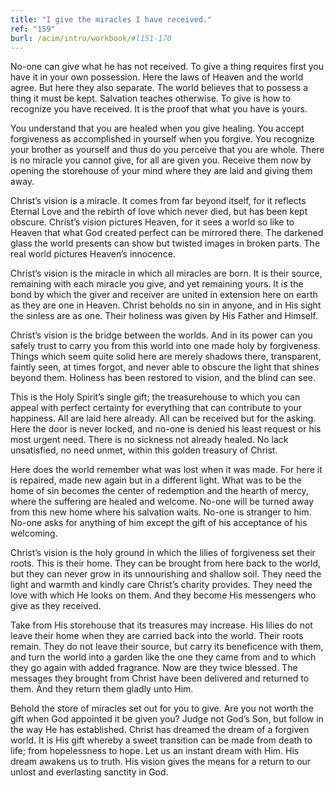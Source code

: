 ```yaml
---
title: "I give the miracles I have received."
ref: "159"
burl: /acim/intro/workbook/#l151-170
---
```


No-one can give what he has not received. To give a thing requires first
you have it in your own possession. Here the laws of Heaven and the
world agree. But here they also separate. The world believes that to
possess a thing it must be kept. Salvation teaches otherwise. To give is
how to recognize you have received. It is the proof that what you have
is yours.

You understand that you are healed when you give healing. You accept
forgiveness as accomplished in yourself when you forgive. You recognize
your brother as yourself and thus do you perceive that you are
whole. There is no miracle you cannot give, for all are given you.
Receive them now by opening the storehouse of your mind where they are
laid and giving them away.

Christ’s vision is a miracle. It comes from far beyond itself, for it
reflects Eternal Love and the rebirth of love which never died, but has
been kept obscure. Christ’s vision pictures Heaven, for it sees a world
so like to Heaven that what God created perfect can be mirrored there.
The darkened glass the world presents can show but twisted images in
broken parts. The real world pictures Heaven’s innocence.

Christ’s vision is the miracle in which all miracles are born. It is
their source, remaining with each miracle you give, and yet remaining
yours. It is the bond by which the giver and receiver are united in
extension here on earth as they are one in Heaven. Christ beholds no sin
in anyone, and in His sight the sinless are as one. Their holiness was
given by His Father and Himself.

Christ’s vision is the bridge between the worlds. And in its power can
you safely trust to carry you from this world into one made holy by
forgiveness. Things which seem quite solid here are merely shadows
there, transparent, faintly seen, at times forgot, and never able to
obscure the light that shines beyond them. Holiness has been restored to
vision, and the blind can see.

This is the Holy Spirit’s single gift; the treasurehouse to which you
can appeal with perfect certainty for everything that can
contribute to your happiness. All are laid here already. All can be
received but for the asking. Here the door is never locked, and no-one
is denied his least request or his most urgent need. There is no
sickness not already healed. No lack unsatisfied, no need unmet, within
this golden treasury of Christ.

Here does the world remember what was lost when it was made. For here it
is repaired, made new again but in a different light. What was to be the
home of sin becomes the center of redemption and the hearth of mercy,
where the suffering are healed and welcome. No-one will be turned away
from this new home where his salvation waits. No-one is stranger to him.
No-one asks for anything of him except the gift of his acceptance of his
welcoming.

Christ’s vision is the holy ground in which the lilies of forgiveness
set their roots. This is their home. They can be brought from here back
to the world, but they can never grow in its unnourishing and shallow
soil. They need the light and warmth and kindly care Christ’s charity
provides. They need the love with which He looks on them. And they
become His messengers who give as they received.

Take from His storehouse that its treasures may increase. His lilies do
not leave their home when they are carried back into the world. Their
roots remain. They do not leave their source, but carry its beneficence
with them, and turn the world into a garden like the one they came from
and to which they go again with added fragrance. Now are they twice
blessed. The messages they brought from Christ have been delivered and
returned to them. And they return them gladly unto Him.

Behold the store of miracles set out for you to give. Are you not worth
the gift when God appointed it be given you? Judge not God’s Son, but
follow in the way He has established. Christ has dreamed the dream of a
forgiven world. It is His gift whereby a sweet transition can be made
from death to life; from hopelessness to hope. Let us an instant dream
with Him. His dream awakens us to truth. His vision gives the means for
a return to our unlost and everlasting sanctity in God.

